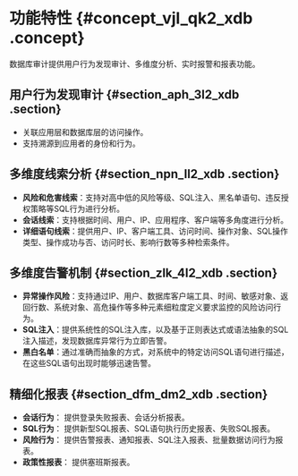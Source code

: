 # 功能特性 {#concept_vjl_qk2_xdb .concept}

数据库审计提供用户行为发现审计、多维度分析、实时报警和报表功能。

## 用户行为发现审计 {#section_aph_3l2_xdb .section}

-   关联应用层和数据库层的访问操作。
-   支持溯源到应用者的身份和行为。

## 多维度线索分析 {#section_npn_ll2_xdb .section}

-   **风险和危害线索**：支持对高中低的风险等级、SQL注入、黑名单语句、违反授权策略等SQL行为进行分析。
-   **会话线索**：支持根据时间、用户、IP、应用程序、客户端等多角度进行分析。
-   **详细语句线索**：提供用户、IP、客户端工具、访问时间、操作对象、SQL操作类型、操作成功与否、访问时长、影响行数等多种检索条件。

## 多维度告警机制 {#section_zlk_4l2_xdb .section}

-   **异常操作风险**：支持通过IP、用户、数据库客户端工具、时间、敏感对象、返回行数、系统对象、高危操作等多种元素细粒度定义要求监控的风险访问行为。
-   **SQL注入**：提供系统性的SQL注入库，以及基于正则表达式或语法抽象的SQL注入描述，发现数据库异常行为立即告警。
-   **黑白名单**：通过准确而抽象的方式，对系统中的特定访问SQL语句进行描述，在这些SQL语句出现时能够迅速告警。

## 精细化报表 {#section_dfm_dm2_xdb .section}

-   **会话行为**： 提供登录失败报表、会话分析报表。
-   **SQL行为**： 提供新型SQL报表、SQL语句执行历史报表、失败SQL报表。
-   **风险行为**： 提供告警报表、通知报表、SQL注入报表、批量数据访问行为报表。
-   **政策性报表**： 提供塞班斯报表。

